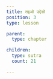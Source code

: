 ```yaml
---
title: तइओ उद्देसो
position: 3
type: lesson

parent:
  type: chapter

children:
  type: sutra
  count: 21

---
```

